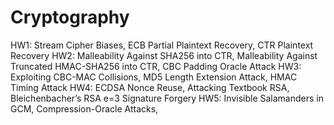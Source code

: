 # Cryptography
HW1: Stream Cipher Biases, ECB Partial Plaintext Recovery, CTR Plaintext Recovery
HW2: Malleability Against SHA256 into CTR, Malleability Against Truncated HMAC-SHA256 into CTR, CBC Padding Oracle Attack
HW3: Exploiting CBC-MAC Collisions, MD5 Length Extension Attack, HMAC Timing Attack
HW4: ECDSA Nonce Reuse, Attacking Textbook RSA, Bleichenbacher’s RSA e=3 Signature Forgery
HW5: Invisible Salamanders in GCM, Compression-Oracle Attacks,
